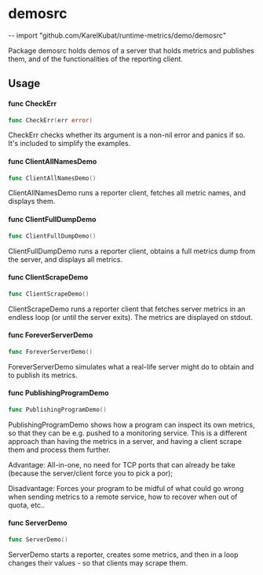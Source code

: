 # demosrc
--
    import "github.com/KarelKubat/runtime-metrics/demo/demosrc"

Package demosrc holds demos of a server that holds metrics and publishes them,
and of the functionalities of the reporting client.

## Usage

#### func  CheckErr

```go
func CheckErr(err error)
```
CheckErr checks whether its argument is a non-nil error and panics if so. It's
included to simplify the examples.

#### func  ClientAllNamesDemo

```go
func ClientAllNamesDemo()
```
ClientAllNamesDemo runs a reporter client, fetches all metric names, and
displays them.

#### func  ClientFullDumpDemo

```go
func ClientFullDumpDemo()
```
ClientFullDumpDemo runs a reporter client, obtains a full metrics dump from the
server, and displays all metrics.

#### func  ClientScrapeDemo

```go
func ClientScrapeDemo()
```
ClientScrapeDemo runs a reporter client that fetches server metrics in an
endless loop (or until the server exits). The metrics are displayed on stdout.

#### func  ForeverServerDemo

```go
func ForeverServerDemo()
```
ForeverServerDemo simulates what a real-life server might do to obtain and to
publish its metrics.

#### func  PublishingProgramDemo

```go
func PublishingProgramDemo()
```
PublishingProgramDemo shows how a program can inspect its own metrics, so that
they can be e.g. pushed to a monitoring service. This is a different approach
than having the metrics in a server, and having a client scrape them and process
them further.

Advantage: All-in-one, no need for TCP ports that can already be take (because
the server/client force you to pick a por);

Disadvantage: Forces your program to be midful of what could go wrong when
sending metrics to a remote service, how to recover when out of quota, etc..

#### func  ServerDemo

```go
func ServerDemo()
```
ServerDemo starts a reporter, creates some metrics, and then in a loop changes
their values - so that clients may scrape them.
